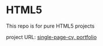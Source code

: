 # HTML5
<html>
<p>This repo is for pure HTML5 projects</p>
project URL: <a href ="https://roadmap.sh/projects/single-page-cv"> single-page-cv, </a>
  <a href="https://roadmap.sh/projects/basic-html-website">portfolio</a>
</html>
